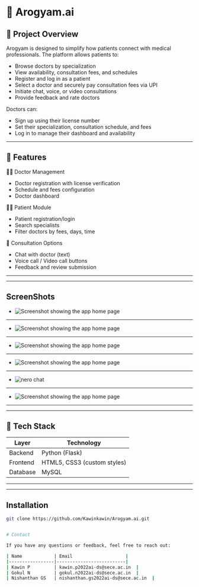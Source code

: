 # 🏥 Arogyam.ai

## 📌 Project Overview

Arogyam is designed to simplify how patients connect with medical professionals. The platform allows patients to:

- Browse doctors by specialization
- View availability, consultation fees, and schedules
- Register and log in as a patient
- Select a doctor and securely pay consultation fees via UPI
- Initiate chat, voice, or video consultations
- Provide feedback and rate doctors

Doctors can:

- Sign up using their license number
- Set their specialization, consultation schedule, and fees
- Log in to manage their dashboard and availability

---

## 🚀 Features

🧑‍⚕️ Doctor Management

- Doctor registration with license verification
- Schedule and fees configuration
- Doctor dashboard

👩‍⚕️ Patient Module

- Patient registration/login
- Search specialists
- Filter doctors by fees, days, time

💬 Consultation Options

- Chat with doctor (text)
- Voice call / Video call buttons
- Feedback and review submission

---

---
## ScreenShots
- ![Screenshot showing the app home page](pics/docCHAT.jpg)

---


- ![Screenshot showing the app home page](pics/home.jpg)

---


- ![Screenshot showing the app home page](pics/main.jpg)

---


- ![Screenshot showing the app home page](pics/miltiMODEL.jpg)

---

- ![nero chat](pics/nero.jpg)

---



- ![Screenshot showing the app home page](pics/patientsignup.jpg)

---

---

## 🧰 Tech Stack

| Layer       | Technology                    |
|-------------|------------------------------|
| Backend     | Python (Flask)               |
| Frontend    | HTML5, CSS3 (custom styles)  |
| Database    | MySQL                        |


---

---



## Installation

```bash
git clone https://github.com/Kawinkawin/Arogyam.ai.git


# Contact

If you have any questions or feedback, feel free to reach out:

| Name            | Email                    | 
|-----------------|--------------------------|
| Kawin P         | kawin.p2022ai-ds@sece.ac.in  |  
| Gokul N         | gokul.n2022ai-ds@sece.ac.in  | 
| Nishanthan GS   | nishanthan.gs2022ai-ds@sece.ac.in  | 
